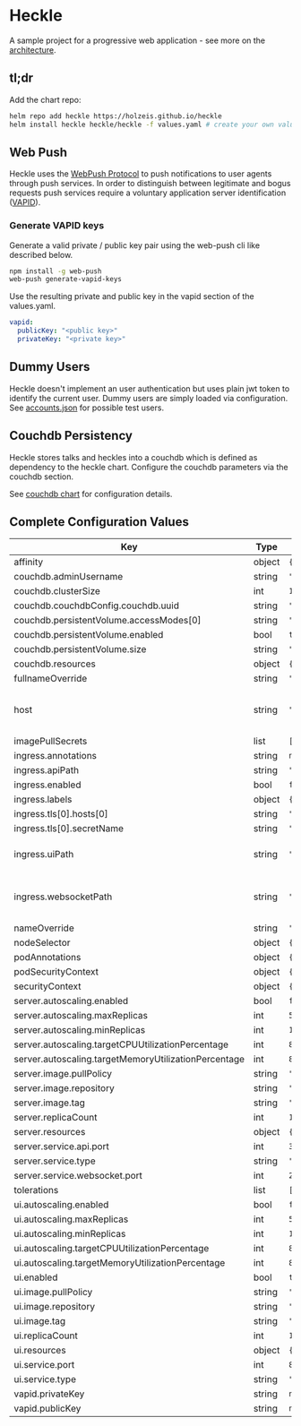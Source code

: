 # Heckle

A sample project for a progressive web application - see more on the [architecture](architecture/README.md).

## tl;dr

Add the chart repo:

```bash
helm repo add heckle https://holzeis.github.io/heckle
helm install heckle heckle/heckle -f values.yaml # create your own values.yaml
```

## Web Push

Heckle uses the [WebPush Protocol](https://datatracker.ietf.org/doc/html/draft-ietf-webpush-protocol) to push notifications to user agents through push services. In order to distinguish between legitimate and bogus requests push services require a voluntary application server identification ([VAPID](https://datatracker.ietf.org/doc/html/draft-thomson-webpush-vapid)).


### Generate VAPID keys

Generate a valid private / public key pair using the web-push cli like described below.

```bash
npm install -g web-push
web-push generate-vapid-keys
```

Use the resulting private and public key in the vapid section of the values.yaml.

```yaml
vapid:
  publicKey: "<public key>"
  privateKey: "<private key>"
```

## Dummy Users

Heckle doesn't implement an user authentication but uses plain jwt token to identify the current user. Dummy users are simply loaded via configuration. See [accounts.json](charts/heckle/config/accounts.json) for possible test users.

## Couchdb Persistency

Heckle stores talks and heckles into a couchdb which is defined as dependency to the heckle chart. Configure the couchdb parameters via the couchdb section.

See [couchdb chart](https://github.com/apache/couchdb-helm/tree/main/couchdb#configuration) for configuration details.


## Complete Configuration Values

| Key | Type | Default | Description |
|-----|------|---------|-------------|
| affinity | object | `{}` |  |
| couchdb.adminUsername | string | `"admin"` |  |
| couchdb.clusterSize | int | `1` |  |
| couchdb.couchdbConfig.couchdb.uuid | string | `"5a1b1c8d8a414330bd6b7f96e5c61103"` |  |
| couchdb.persistentVolume.accessModes[0] | string | `"ReadWriteOnce"` |  |
| couchdb.persistentVolume.enabled | bool | `true` |  |
| couchdb.persistentVolume.size | string | `"1Gi"` |  |
| couchdb.resources | object | `{}` |  |
| fullnameOverride | string | `""` |  |
| host | string | `"heckle.example.com"` | The ingress host of the heckle application |
| imagePullSecrets | list | `[]` |  |
| ingress.annotations | string | `nil` |  |
| ingress.apiPath | string | `"/api/v1"` |  |
| ingress.enabled | bool | `false` |  |
| ingress.labels | object | `{}` |  |
| ingress.tls[0].hosts[0] | string | `"heckle.example.com"` |  |
| ingress.tls[0].secretName | string | `"heckle-tls"` |  |
| ingress.uiPath | string | `"/"` | The ingress path of the heckle ui. |
| ingress.websocketPath | string | `"/ws"` | The ingress path of the heckle websocket. |
| nameOverride | string | `""` |  |
| nodeSelector | object | `{}` |  |
| podAnnotations | object | `{}` |  |
| podSecurityContext | object | `{}` |  |
| securityContext | object | `{}` |  |
| server.autoscaling.enabled | bool | `false` |  |
| server.autoscaling.maxReplicas | int | `5` |  |
| server.autoscaling.minReplicas | int | `1` |  |
| server.autoscaling.targetCPUUtilizationPercentage | int | `80` |  |
| server.autoscaling.targetMemoryUtilizationPercentage | int | `80` |  |
| server.image.pullPolicy | string | `"IfNotPresent"` |  |
| server.image.repository | string | `"ghcr.io/holzeis/heckle-server"` |  |
| server.image.tag | string | `"0.1.0"` |  |
| server.replicaCount | int | `1` |  |
| server.resources | object | `{}` |  |
| server.service.api.port | int | `3000` |  |
| server.service.type | string | `"ClusterIP"` |  |
| server.service.websocket.port | int | `2000` |  |
| tolerations | list | `[]` |  |
| ui.autoscaling.enabled | bool | `false` |  |
| ui.autoscaling.maxReplicas | int | `5` |  |
| ui.autoscaling.minReplicas | int | `1` |  |
| ui.autoscaling.targetCPUUtilizationPercentage | int | `80` |  |
| ui.autoscaling.targetMemoryUtilizationPercentage | int | `80` |  |
| ui.enabled | bool | `true` |  |
| ui.image.pullPolicy | string | `"IfNotPresent"` |  |
| ui.image.repository | string | `"ghcr.io/holzeis/heckle-ui"` |  |
| ui.image.tag | string | `"0.1.0"` |  |
| ui.replicaCount | int | `1` |  |
| ui.resources | object | `{}` |  |
| ui.service.port | int | `80` |  |
| ui.service.type | string | `"ClusterIP"` |  |
| vapid.privateKey | string | `nil` |  |
| vapid.publicKey | string | `nil` |  |